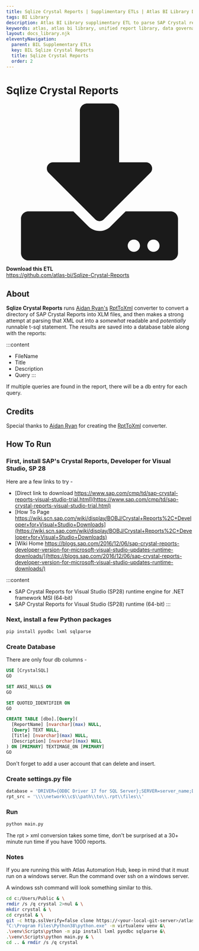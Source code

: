 ```yaml
---
title: Sqlize Crystal Reports | Supplimentary ETLs | Atlas BI Library Docs
tags: BI Library
description: Atlas BI Library supplimentary ETL to parse SAP Crystal report templates, and connect to APIs to gather report data. Queries are pulled in, the ablity to run repors is enabled with this ETL's data.
keywords: atlas, atlas bi library, unified report library, data governance, database, etl, crystal, sap reports, sql
layout: docs_library.njk
eleventyNavigation:
  parent: BIL Supplementary ETLs
  key: BIL Sqlize Crystal Reports
  title: Sqlize Crystal Reports
  order: 2
---
```


# Sqlize Crystal Reports

<div class="box">
  <article class="media">
    <div class="media-left">
      <figure class="image is-64x64">
        <svg xmlns="http://www.w3.org/2000/svg" aria-hidden="true" focusable="false" data-prefix="fas" data-icon="download" class="svg-inline--fa fa-download fa-w-16" role="img" viewBox="0 0 512 512"><path fill="currentColor" d="M216 0h80c13.3 0 24 10.7 24 24v168h87.7c17.8 0 26.7 21.5 14.1 34.1L269.7 378.3c-7.5 7.5-19.8 7.5-27.3 0L90.1 226.1c-12.6-12.6-3.7-34.1 14.1-34.1H192V24c0-13.3 10.7-24 24-24zm296 376v112c0 13.3-10.7 24-24 24H24c-13.3 0-24-10.7-24-24V376c0-13.3 10.7-24 24-24h146.7l49 49c20.1 20.1 52.5 20.1 72.6 0l49-49H488c13.3 0 24 10.7 24 24zm-124 88c0-11-9-20-20-20s-20 9-20 20 9 20 20 20 20-9 20-20zm64 0c0-11-9-20-20-20s-20 9-20 20 9 20 20 20 20-9 20-20z"/></svg>
      </figure>
    </div>
    <div class="media-content">
      <div class="content">
        <p>
          <strong>Download this ETL</strong>
          <br>
          <a href="https://github.com/atlas-bi/Sqlize-Crystal-Reports" rel="noopener" target="blank">https://github.com/atlas-bi/Sqlize-Crystal-Reports</a>
        </p>
      </div>
    </div>
  </article>
</div>

## About

**Sqlize Crystal Reports** runs [Aidan Ryan's](https://github.com/ajryan) [RptToXml](https://github.com/ajryan/RptToXml) converter to convert a directory of SAP Crystal Reports into XLM files, and then makes a strong attempt at parsing that XML out into a *somewhat* readable and *potentially* runnable t-sql statement. The results are saved into a database table along with the reports:

:::content
- FileName
- Title
- Description
- Query
:::

If multiple queries are found in the report, there will be a db entry for each query.

## Credits

Special thanks to [Aidan Ryan](https://github.com/ajryan) for creating the [RptToXml](https://github.com/ajryan/RptToXml) converter.

## How To Run

### First, install SAP's Crystal Reports, Developer for Visual Studio, SP 28

Here are a few links to try -

* [Direct link to download https://www.sap.com/cmp/td/sap-crystal-reports-visual-studio-trial.html](https://www.sap.com/cmp/td/sap-crystal-reports-visual-studio-trial.html)
* [How To Page https://wiki.scn.sap.com/wiki/display/BOBJ/Crystal+Reports%2C+Developer+for+Visual+Studio+Downloads](https://wiki.scn.sap.com/wiki/display/BOBJ/Crystal+Reports%2C+Developer+for+Visual+Studio+Downloads)
* [Wiki Home https://blogs.sap.com/2016/12/06/sap-crystal-reports-developer-version-for-microsoft-visual-studio-updates-runtime-downloads/](https://blogs.sap.com/2016/12/06/sap-crystal-reports-developer-version-for-microsoft-visual-studio-updates-runtime-downloads/)


:::content
- SAP Crystal Reports for Visual Studio (SP28) runtime engine for .NET framework MSI (64-bit)
- SAP Crystal Reports for Visual Studio (SP28) runtime (64-bit)
:::

### Next, install a few Python packages

```bash
pip install pyodbc lxml sqlparse
```

### Create Database

There are only four db columns -

```sql
USE [CrystalSQL]
GO

SET ANSI_NULLS ON
GO

SET QUOTED_IDENTIFIER ON
GO

CREATE TABLE [dbo].[Query](
  [ReportName] [nvarchar](max) NULL,
  [Query] TEXT NULL,
  [Title] [nvarchar](max) NULL,
  [Description] [nvarchar](max) NULL
) ON [PRIMARY] TEXTIMAGE_ON [PRIMARY]
GO

```

Don't forget to add a user account that can delete and insert.

### Create settings.py file

```py
database = 'DRIVER={ODBC Driver 17 for SQL Server};SERVER=server_name;DATABASE=database_name;UID=username;PWD=password'
rpt_src = '\\\\network\\c$\\path\\to\\.rpt\\files\\'
```

### Run

```bash
python main.py
```

The rpt > xml conversion takes some time, don't be surprised at a 30+ minute run time if you have 1000 reports.

### Notes

If you are running this with Atlas Automation Hub, keep in mind that it must run on a windows server. Run the command over ssh on a windows server.

A windows ssh command will look something similar to this.

```bash
cd c:/Users/Public & \
rmdir /s /q crystal 2>nul & \
mkdir crystal & \
cd crystal & \
git -c http.sslVerify=false clone https://<your-local-git-server>/atlas/etl/crystal-to-sql.git . & \
"C:\Program Files\Python38\python.exe" -m virtualenv venv &\
.\venv\Scripts\python -m pip install lxml pyodbc sqlparse &\
.\venv\Scripts\python main.py & \
cd .. & rmdir /s /q crystal
```
